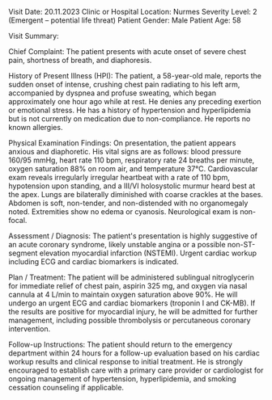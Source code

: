 Visit Date: 20.11.2023
Clinic or Hospital Location: Nurmes
Severity Level: 2 (Emergent – potential life threat)
Patient Gender: Male
Patient Age: 58

Visit Summary:

Chief Complaint: The patient presents with acute onset of severe chest pain, shortness of breath, and diaphoresis.

History of Present Illness (HPI): The patient, a 58-year-old male, reports the sudden onset of intense, crushing chest pain radiating to his left arm, accompanied by dyspnea and profuse sweating, which began approximately one hour ago while at rest. He denies any preceding exertion or emotional stress. He has a history of hypertension and hyperlipidemia but is not currently on medication due to non-compliance. He reports no known allergies.

Physical Examination Findings: On presentation, the patient appears anxious and diaphoretic. His vital signs are as follows: blood pressure 160/95 mmHg, heart rate 110 bpm, respiratory rate 24 breaths per minute, oxygen saturation 88% on room air, and temperature 37°C. Cardiovascular exam reveals irregularly irregular heartbeat with a rate of 110 bpm, hypotension upon standing, and a III/VI holosystolic murmur heard best at the apex. Lungs are bilaterally diminished with coarse crackles at the bases. Abdomen is soft, non-tender, and non-distended with no organomegaly noted. Extremities show no edema or cyanosis. Neurological exam is non-focal.

Assessment / Diagnosis: The patient's presentation is highly suggestive of an acute coronary syndrome, likely unstable angina or a possible non-ST-segment elevation myocardial infarction (NSTEMI). Urgent cardiac workup including ECG and cardiac biomarkers is indicated.

Plan / Treatment: The patient will be administered sublingual nitroglycerin for immediate relief of chest pain, aspirin 325 mg, and oxygen via nasal cannula at 4 L/min to maintain oxygen saturation above 90%. He will undergo an urgent ECG and cardiac biomarkers (troponin I and CK-MB). If the results are positive for myocardial injury, he will be admitted for further management, including possible thrombolysis or percutaneous coronary intervention.

Follow-up Instructions: The patient should return to the emergency department within 24 hours for a follow-up evaluation based on his cardiac workup results and clinical response to initial treatment. He is strongly encouraged to establish care with a primary care provider or cardiologist for ongoing management of hypertension, hyperlipidemia, and smoking cessation counseling if applicable.